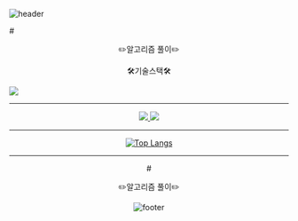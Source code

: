
![header](https://capsule-render.vercel.app/api?type=wave&color=auto&height=400&section=header&text=shshun&fontSize=90)


#<center>✏️알고리즘 풀이✏️</center>  
<center>🛠️기술스택🛠️</center>  

<img src="https://img.shields.io/badge/Python-3766AB?style=flat-square&logo=Python&logoColor=white"/></a>

* * *

<div align="center" text-align="center">
    <a href="https://solved.ac/skyworking/" target="_blank">
    <img src="http://mazassumnida.wtf/api/generate_badge?boj=skyworking"/>
    </a>
    <a href="https://github.com/shshun/github-readme-stats" target="_blank">
    <img src="https://github-readme-stats.vercel.app/api?username=shshun&show_icons=true&theme=radical"/>
    </a>
<div>
  


* * *

[![Top Langs](https://github-readme-stats.vercel.app/api/top-langs/?username=shshun&layout=compact)](https://github.com/shshun/github-readme-stats)

* * *

#<center>✏️알고리즘 풀이✏️</center>  


    
    
![footer](https://capsule-render.vercel.app/api?section=footer)

